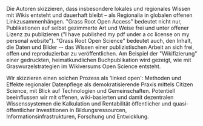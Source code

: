 Die Autoren skizzieren, dass insbesondere lokales und regionales Wissen mit Wikis entsteht und dauerhaft bleibt – als Regionalia in globalen offenen Linkzusammenhängen. "Grass Root Open Access" bedeutet nicht nur, Publikationen auf selbst gezimmerte Art und Weise frei und unter offener Lizenz zu publizieren ("I have published my pdf under a cc license on my personal website"). "Grass Root Open Science" bedeutet auch, den Inhalt, die Daten und Bilder -- das Wissen einer publizistischen Arbeit an sich frei, offen und reproduzierbar zu veröffentlichen. Am Beispiel der "Wikifizierung" einer gedruckten, heimatkundlichen Buchpublikation wird gezeigt, wie mit Graswurzelstrategien im Wikiversums Open Science entsteht.

Wir skizzieren einen solchen Prozess als 'linked open': Methoden und Effekte regionaler Datenpflege als demokratisierende Praxis mittels Citizen Science, mit Blick auf Technologien und Gemeinschaften. Potentiell beeinflussen wir mit offenen, wiki-basierten und damit dezentralen Wissenssystemen die Kalkulation und Rentabilität öffentlicher und quasi-öffentlicher Investitionen in Bildungsressourcen, Informationsinfrastrukturen, Forschung und Entwicklung.
